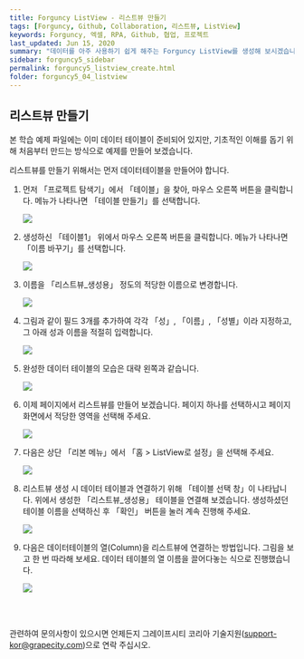 ```yaml
---
title: Forguncy ListView - 리스트뷰 만들기
tags: [Forguncy, Github, Collaboration, 리스트뷰, ListView]
keywords: Forguncy, 엑셀, RPA, Github, 협업, 프로젝트
last_updated: Jun 15, 2020
summary: "데이터를 아주 사용하기 쉽게 해주는 Forguncy ListView를 생성해 보시겠습니다."
sidebar: forguncy5_sidebar
permalink: forguncy5_listview_create.html
folder: forguncy5_04_listview
---
```


<h2>리스트뷰 만들기</h2>

본 학습 예제 파일에는 이미 데이터 테이블이 준비되어 있지만, 기초적인 이해를 돕기 위해 처음부터 만드는 방식으로 예제를 만들어 보겠습니다.

리스트뷰를 만들기 위해서는 먼저 데이터테이블을 만들어야 합니다.

1. 먼저 「프로젝트 탐색기」에서 「테이블」을 찾아, 마우스 오른쪽 버튼을 클릭합니다. 메뉴가 나타나면 「테이블 만들기」를 선택합니다.

    ![]({{site.url}}/images/forguncy5/lv01-createListView001.png)

2. 생성하신 「테이블1」 위에서 마우스 오른쪽 버튼을 클릭합니다. 메뉴가 나타나면 「이름 바꾸기」를 선택합니다.

    ![]({{site.url}}/images/forguncy5/lv01-createListView002.png)

3. 이름을 「리스트뷰_생성용」 정도의 적당한 이름으로 변경합니다.

    ![]({{site.url}}/images/forguncy5/lv01-createListView003.png)

4. 그림과 같이 필드 3개를 추가하여 각각 「성」, 「이름」, 「성별」이라 지정하고, 그 아래 성과 이름을 적절히 입력합니다. 

    ![]({{site.url}}/images/forguncy5/lv01-createListView004.gif)

5. 완성한 데이터 테이블의 모습은 대략 왼쪽과 같습니다.

    ![]({{site.url}}/images/forguncy5/lv01-createListView005.png)

6. 이제 페이지에서 리스트뷰를 만들어 보겠습니다. 페이지 하나를 선택하시고 페이지 화면에서 적당한 영역을 선택해 주세요.

    ![]({{site.url}}/images/forguncy5/lv01-createListView011.png)

7. 다음은 상단 「리본 메뉴」에서 「홈 > ListView로 설정」을 선택해 주세요.

    ![]({{site.url}}/images/forguncy5/lv01-createListView012.png)

8. 리스트뷰 생성 시 데이터 테이블과 연결하기 위해 「테이블 선택 창」이 나타납니다. 위에서 생성한 「리스트뷰_생성용」 테이블을 연결해 보겠습니다. 생성하셨던 테이블 이름을 선택하신 후 「확인」 버튼을 눌러 계속 진행해 주세요.

    ![]({{site.url}}/images/forguncy5/lv01-createListView013.png)

9. 다음은 데이터테이블의 열(Column)을 리스트뷰에 연결하는 방법입니다. 그림을 보고 한 번 따라해 보세요. 데이터 테이블의 열 이름을 끌어다놓는 식으로 진행했습니다.

    ![]({{site.url}}/images/forguncy5/lv01-createListView014.gif)

<br /><br />

관련하여 문의사항이 있으시면 언제든지 그레이프시티 코리아 기술지원(support-kor@grapecity.com)으로 연락 주십시오.

<br /><br />